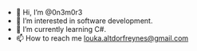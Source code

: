 - 👋 Hi, I’m @0n3m0r3
- 👀 I’m interested in software development.
- 🌱 I’m currently learning C#.
- 📫 How to reach me louka.altdorfreynes@gmail.com

<!---
0n3m0r3/0n3m0r3 is a ✨ special ✨ repository because its `README.md` (this file) appears on your GitHub profile.
You can click the Preview link to take a look at your changes.
--->
